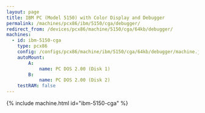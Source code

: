```yaml
---
layout: page
title: IBM PC (Model 5150) with Color Display and Debugger
permalink: /machines/pcx86/ibm/5150/cga/debugger/
redirect_from: /devices/pcx86/machine/5150/cga/64kb/debugger/
machines:
  - id: ibm-5150-cga
    type: pcx86
    config: /configs/pcx86/machine/ibm/5150/cga/64kb/debugger/machine.json
    autoMount:
        A:
            name: PC DOS 2.00 (Disk 1)
        B:
            name: PC DOS 2.00 (Disk 2)
    testRAM: false
---
```


{% include machine.html id="ibm-5150-cga" %}
